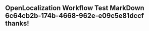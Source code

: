 <properties
ms.topic="hero-topic"
ms.test1="hero-topic"
ms.test2="test"/>

## OpenLocalization Workflow Test MarkDown 6c64cb2b-174b-4668-962e-e09c5e81dccf thanks!
